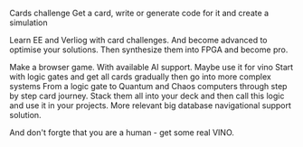 Cards challenge 
Get a card, write or generate code for it and create a simulation 

Learn EE and Verliog with card challenges. And become advanced to optimise your solutions. 
Then synthesize them into FPGA and become pro. 

Make a browser game. With available AI support. 
Maybe use it for vino 
Start with logic gates and get all cards gradually
then go into more complex systems 
From a logic gate to Quantum and Chaos computers through step by step card journey. Stack them all into your deck and then call this logic and use it in your projects. 
More relevant big database navigational support solution. 

And don't forgte that you are a human - get some real VINO.